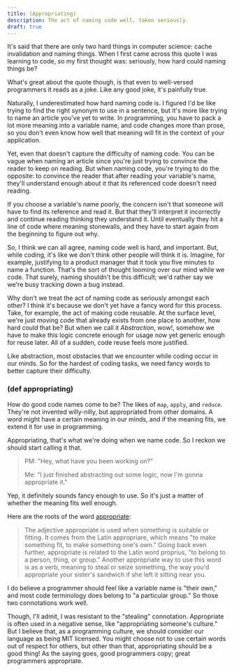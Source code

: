 ```yaml
---
title: (Appropriating)
description: The act of naming code well, taken seriously.
draft: true
---
```


It's said that there are only two hard things in computer science: cache invalidation and naming things. When I first came across this quote I was learning to code, so my first thought was: seriously, how hard could naming things be?

What's great about the quote though, is that even to well-versed programmers it reads as a joke. Like any good joke, it's painfully true.

Naturally, I underestimated how hard naming code is. I figured  I'd be like trying to find the right synonym to use in a sentence, but it's more like trying to name an article you've yet to write. In programming, you have to pack a lot more meaning into a variable name, and code changes more than prose, so you don't even know how well that meaning will fit in the context of your application.

Yet, even that doesn't capture the difficulty of naming code. You can be vague when naming an article since you're just trying to convince the reader to keep on reading. But when naming code, you're trying to do the opposite: to convince the reader that after reading your variable's name, they'll understand enough about it that its referenced code doesn't need reading. 

If you choose a variable's name poorly, the concern isn't that someone will have to find its reference and read it. But that they'll interpret it incorrectly and continue reading thinking they understand it. Until eventually they hit a line of code where meaning stonewalls, and they have to start again from the beginning to figure out why. 

So, I think we can all agree, naming code well is hard, and important.
But, while coding, it's like we don't think other people will think it is. Imagine, for example, justifying to a product manager that it took you five minutes to name a function. That's the sort of thought looming over our mind while we code. That surely, naming shouldn't be this difficult; we'd rather say we we're busy tracking down a bug instead.

Why don't we treat the act of naming code as seriously amongst each other? I think it's because we don't yet have a fancy word for this process. Take, for example, the act of making code reusable. At the surface level, we're just moving code that already exists from one place to another, how hard could that be? But when we call it *Abstraction*, wow!, somehow we have to make this logic concrete enough for usage now yet generic enough for reuse later. All of a sudden, code reuse feels more justified. 

Like abstraction, most obstacles that we encounter while coding occur in our minds. So for the hardest of coding tasks, we need fancy words to better capture their difficulty. 

### (def appropriating)

How do good code names come to be? The likes of `map`, `apply`, and `reduce`. They're not invented willy-nilly, but appropriated from other domains. A word might have a certain meaning in our minds, and if the meaning fits, we extend it for use in programming.

Appropriating, that's what we're doing when we name code. So I reckon we should start calling it that.  

> PM: "Hey, what have you been working on?"
>
> Me: "I just finished abstracting out some logic, now I'm gonna appropriate it."


Yep, it definitely sounds fancy enough to use. So it's just a matter of whether the meaning fits well enough.

Here are the roots of the word [appropriate](https://www.vocabulary.com/dictionary/appropriate):

> The adjective appropriate is used when something is suitable or fitting. It comes from the Latin appropriare, which means "to make something fit, to make something one's own." Going back even further, appropriate is related to the Latin word proprius, "to belong to a person, thing, or group." Another appropriate way to use this word is as a verb, meaning to steal or seize something, the way you'd appropriate your sister's sandwich if she left it sitting near you.

I do believe a programmer should feel like a variable name is "their own," and most code terminology does belong to "a particular group." So those two connotations work well. 

Though, I'll admit, I was resistant to the "stealing" connotation. Appropriate is often used in a negative sense, like "appropriating someone's culture." But I believe that, as a programming culture, we should consider our language as being MIT licensed. You might choose not to use certain words out of respect for others, but other than that, appropriating should be a good thing! As the saying goes, good programmers copy; great programmers appropriate.

